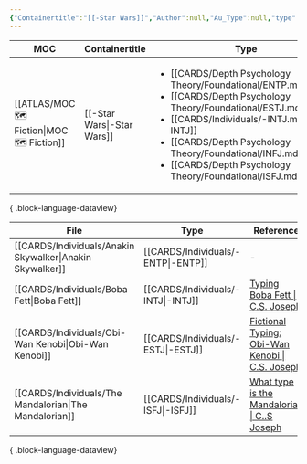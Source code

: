 ```yaml
---
{"Containertitle":"[[-Star Wars]]","Author":null,"Au_Type":null,"type":["[[ENTP]]","[[ESTJ]]","[[-INTJ]]","[[INFJ]]","[[ISFJ]]"],"Cat":"fiction","Me_Cat":"watch 🎞️","Theme":null,"moc":"[[MOC 🗺️ Fiction]]","dg-publish":true,"permalink":"/cards/collectives/star-wars/","dgPassFrontmatter":true,"created":"2022-12-13T22:16:55.809+01:00","updated":"2023-04-26T22:05:40.948+02:00"}
---
```


| MOC                                           | Containertitle             | Type                                                                                                                                                                                                                                                                                                                                             | Reference |
| --------------------------------------------- | -------------------------- | ------------------------------------------------------------------------------------------------------------------------------------------------------------------------------------------------------------------------------------------------------------------------------------------------------------------------------------------------ | --------- |
| [[ATLAS/MOC 🗺️ Fiction\|MOC 🗺️ Fiction]] | [[-Star Wars\|-Star Wars]] | <ul><li>[[CARDS/Depth Psychology Theory/Foundational/ENTP.md\\|ENTP]]</li><li>[[CARDS/Depth Psychology Theory/Foundational/ESTJ.md\\|ESTJ]]</li><li>[[CARDS/Individuals/-INTJ.md\\|-INTJ]]</li><li>[[CARDS/Depth Psychology Theory/Foundational/INFJ.md\\|INFJ]]</li><li>[[CARDS/Depth Psychology Theory/Foundational/ISFJ.md\\|ISFJ]]</li></ul> | \-        |

{ .block-language-dataview}


| File                                                        | Type                                  | Reference                                                                                                 |
| ----------------------------------------------------------- | ------------------------------------- | --------------------------------------------------------------------------------------------------------- |
| [[CARDS/Individuals/Anakin Skywalker\|Anakin Skywalker]] | [[CARDS/Individuals/-ENTP\|-ENTP]] | \-                                                                                                        |
| [[CARDS/Individuals/Boba Fett\|Boba Fett]]               | [[CARDS/Individuals/-INTJ\|-INTJ]] | [Typing Boba Fett \| C.S. Joseph](https://csjoseph.life/typing-boba-fett/)                                |
| [[CARDS/Individuals/Obi-Wan Kenobi\|Obi-Wan Kenobi]]     | [[CARDS/Individuals/-ESTJ\|-ESTJ]] | [Fictional Typing: Obi-Wan Kenobi \| C.S. Joseph](https://csjoseph.life/fictional-typing-obi-wan-kenobi/) |
| [[CARDS/Individuals/The Mandalorian\|The Mandalorian]]   | [[CARDS/Individuals/-ISFJ\|-ISFJ]] | [What type is the Mandalorian \| C..S Joseph](https://csjoseph.life/what-type-is-the-mandalorian/)        |

{ .block-language-dataview}


